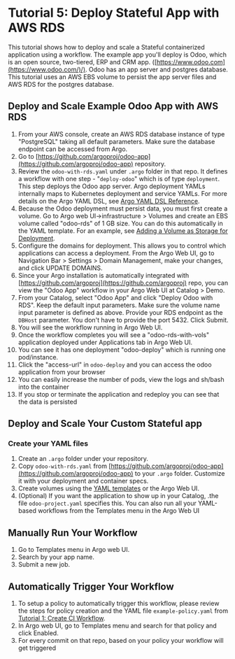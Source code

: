# Tutorial 5: Deploy Stateful App with AWS RDS

This tutorial shows how to deploy and scale a Stateful containerized application using a workflow. The example app you'll deploy is Odoo, which is an open source, two-tiered, ERP and CRM app. ([https://www.odoo.com](https://www.odoo.com/)/). Odoo has an app server and postgres database. This tutorial uses an AWS EBS volume to persist the app server files and AWS RDS for the postgres database.

## Deploy and Scale Example Odoo App with AWS RDS

1.  From your AWS console, create an AWS RDS database instance of type "PostgreSQL" taking all default parameters. Make sure the database endpoint can be accessed from Argo.
2.  Go to [https://github.com/argoproj/odoo-app](https://github.com/argoproj/odoo-app) repository.
3.  Review the `odoo-with-rds.yaml` under `.argo` folder in that repo. It defines a workflow with one step - "`deploy-odoo`" which is of type `deployment`. This step deploys the Odoo app server. Argo deployment YAMLs internally maps to Kubernetes deployment and service YAMLs. For more details on the Argo YAML DSL, see [Argo YAML DSL Reference](./../yaml/dsl_reference_intro.md).
4.  Because the Odoo deployment must persist data, you must first create a volume. Go to Argo web UI->infrastructure > Volumes and create an EBS volume called "odoo-rds" of 1 GB size. You can do this automatically in the YAML template. For an example, see [Adding a Volume as Storage for Deployment](./ex_add_volume_deployment.md).
5.  Configure the domains for deployment. This allows you to control which applications can access a deployment. From the Argo Web UI, go to Navigation Bar > Settings > Domain Management, make your changes, and click UPDATE DOMAINS.
6.  Since your Argo installation is automatically integrated with [https://github.com/argoproj](https://github.com/argoproj) repo, you can view the "Odoo App" workflow in your Argo Web UI at Catalog > Demo.
7.  From your Catalog, select "Odoo App" and click "Deploy Odoo with RDS". Keep the default input parameters. Make sure the volume name input parameter is defined as above. Provide your RDS endpoint as the `DBHost` parameter. You don't have to provide the port 5432\. Click Submit.
8.  You will see the workflow running in Argo Web UI.
9.  Once the workflow completes you will see a "odoo-rds-with-vols" application deployed under Applications tab in Argo Web UI.
10.  You can see it has one deployment "odoo-deploy" which is running one pod/instance.
11.  Click the "access-url" in `odoo-deploy` and you can access the odoo application from your browser
12.  You can easily increase the number of pods, view the logs and sh/bash into the container
13.  If you stop or terminate the application and redeploy you can see that the data is persisted

## Deploy and Scale Your Custom Stateful app

### Create your YAML files

1.  Create an `.argo` folder under your repository.
2.  Copy `odoo-with-rds.yaml` from [https://github.com/argoproj/odoo-app](https://github.com/argoproj/odoo-app) to your `.argo` folder. Customize it with your deployment and container specs.
3.  Create volumes using the [YAML templates](./ex_add_volume_deployment.md) or the Argo Web UI.
4.  (Optional) If you want the application to show up in your Catalog, .the file `odoo-project.yaml` specifies this. You can also run all your YAML-based workflows from the Templates menu in the Argo Web UI

## Manually Run Your Workflow

1.  Go to Templates menu in Argo web UI.
2.  Search by your app name.
3.  Submit a new job.

## Automatically Trigger Your Workflow

1.  To setup a policy to automatically trigger this workflow, please review the steps for policy creation and the YAML file `example-policy.yaml` from [Tutorial 1: Create CI Workflow](./../yaml/argo_tutorial_1_create_ci_workflow.md).
2.  In Argo web UI, go to Templates menu and search for that policy and click Enabled.
3.  For every commit on that repo, based on your policy your workflow will get triggered
